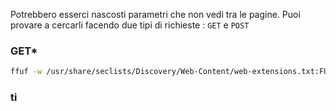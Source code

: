 Potrebbero esserci nascosti parametri che non vedi tra le pagine.
Puoi provare a cercarli facendo due tipi di richieste : `GET` e `POST`
### **GET***
```bash
ffuf -w /usr/share/seclists/Discovery/Web-Content/web-extensions.txt:FUZZ -u <URL>?FUZZ=key
```

### **ti**